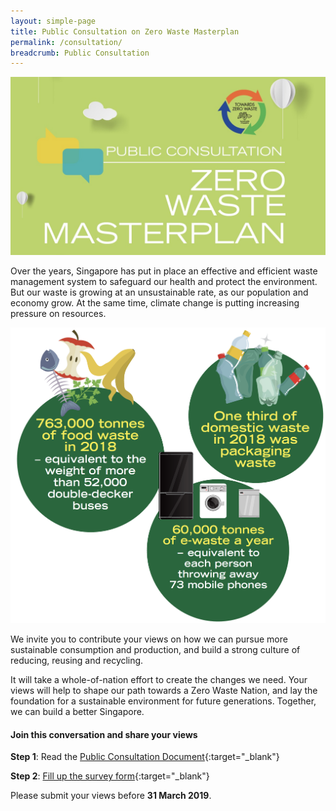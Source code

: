 ```yaml
---
layout: simple-page
title: Public Consultation on Zero Waste Masterplan
permalink: /consultation/
breadcrumb: Public Consultation
---
```


![Zero Waste Consultation](/images/zwc.jpeg)

Over the years, Singapore has put in place an effective and efficient waste management system to safeguard our health and protect the environment. But our waste is growing at an unsustainable rate, as our population and economy grow. At the same time, climate change is putting increasing pressure on resources. 

![Zero Waste Consultation](/images/consultation.png)

We invite you to contribute your views on how we can pursue more sustainable consumption and production, and build a strong culture of reducing, reusing and recycling. 

It will take a whole-of-nation effort to create the changes we need. Your views will help to shape our path towards a Zero Waste Nation, and lay the foundation for a sustainable environment for future generations. Together, we can build a better Singapore. 

#### Join this conversation and share your views 

**Step 1**: Read the [Public Consultation Document](/images/ZWConsultation.pdf){:target="_blank"} 

**Step 2**: [Fill up the survey form](http://mewr.sg/zerowasteconsultation){:target="_blank"} 


Please submit your views before **31 March 2019**.


